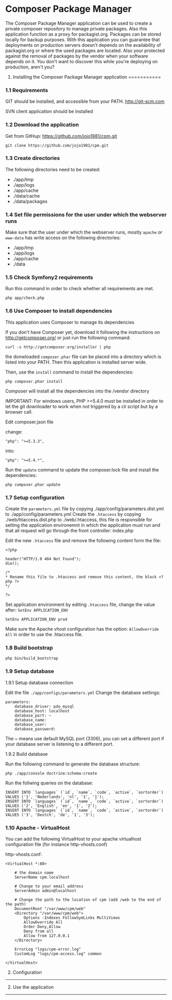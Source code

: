 Composer Package Manager
========================

The Composer Package Manager application can be used to create a private
composer repository to manage private packages. Also this application function
as a proxy for packagist.org. Packages can be stored locally for backup purposes.
With this application you can guarantee that deployments on production servers doesn't
depends on the availability of packagist.org or where the used packages are located.
Also your protected against the removal of packages by the vendor when your software depends
on it. You don't want to discover this while you're deploying on production, aren't you?


1. Installing the Composer Package Manager application
===========

### 1.1 Requirements

GIT should be installed, and accessible from your PATH.
http://git-scm.com

SVN client application should be installed

### 1.2 Download the application

Get from GitHup: https://github.com/jojo1981/cpm.git

    git clone https://github.com/jojo1981/cpm.git

### 1.3 Create directories

The following directories need to be created:

- ./app/tmp
- ./app/logs
- ./app/cache
- ./data/cache
- ./data/packages

### 1.4 Set file permissions for the user under which the webserver runs

Make sure that the user under which the webserver runs, mostly `apache` or `www-data` has write access on the following directories:

- ./app/tmp
- ./app/logs
- ./app/cache
- ./data

### 1.5 Check Symfony2 requirements

Run this command in order to check whether all requirements are met.

    php app/check.php

### 1.6 Use Composer to install dependencies

This application uses Composer to manage its dependencies

If you don't have Composer yet, download it following the instructions on
http://getcomposer.org/ or just run the following command:

    curl -s http://getcomposer.org/installer | php
    
the donwloaded `composer.phar` file can be placed into a directory which is listed into your PATH.
Then this application is installed server wide.

Then, use the `install` command to install the dependencies:

    php composer.phar install

Composer will install all the dependencies into the /vendor directory

IMPORTANT: For windows users, PHP >=5.4.0 must be installed in order to let the git downloader to work
when not triggered by a cli script but by a browser call.

Edit composer.json file

change:

    "php": ">=5.3.3",

into:

    "php": ">=5.4.*",

Run the `update` command to update the composer.lock file and install the dependencies:

    php composer.phar update

### 1.7 Setup configuration

Create the `parameters.yml` file by copying ./app/config/parameters.dist.yml to ./app/config/parameters.yml
Create the `.htaccess` by copying ./web/htaccess.dist.php to ./web/.htaccess, this file is responsible for setting the application environemnt in which the
application must run and that all request will go through the front controller: index.php

Edit the new `.htaccess` file and remove the following content form the file:

    <?php
    
    header("HTTP/1.0 404 Not Found");
    die();
    
    /*
    * Rename this file to .htaccess and remove this content, the block <?php ?>
    */
    
    ?>
    
Set application environment by editing `.htaccess` file, change the value after: `SetEnv APPLICATION_ENV`

    SetEnv APPLICATION_ENV prod

Make sure the Apache vhost configuration has the option: `AllowOverride All` in order to use the .htaccess file.

### 1.8 Build bootstrap

    php bin/build_bootstrap

### 1.9 Setup database

1.9.1 Setup database connection

Edit the file `./app/configs/parameters.yml`
Change the database settings:

    parameters:
        database_driver: pdo_mysql
        database_host: localhost
        database_port: ~
        database_name:
        database_user:
        database_password: 
        
The ~ means use default MySQL port (3306), you can set a different port if your database server is listening to a different port.

1.9.2 Build database

Run the following command to generate the database structure:

    php ./app/console doctrine:schema:create

Run the follwing queries on the database:

    INSERT INTO `languages` (`id`, `name`, `code`, `active`, `sortorder`) VALUES ('1', 'Nederlands', 'nl', '1', '1');
    INSERT INTO `languages` (`id`, `name`, `code`, `active`, `sortorder`) VALUES ('2', 'English', 'en', '1', '2');
    INSERT INTO `languages` (`id`, `name`, `code`, `active`, `sortorder`) VALUES ('3', 'Deutch', 'de', '1', '3');

### 1.10 Apache - VirtualHost

You can add the following VirtualHost to your apache virtualhost configuration file (for instance http-vhosts.conf)

http-vhosts.conf:

    <VirtualHost *:80>

        # the domain name
        ServerName cpm.localhost

        # Change to your email address
        ServerAdmin admin@localhost

        # Change the path to the location of cpm (add /web to the end of the path)
        DocumentRoot "/var/www/cpm/web"
        <Directory "/var/www/cpm/web">
            Options -Indexes FollowSymLinks MultiViews
            AllowOverride All
            Order Deny,Allow
            Deny from all
            Allow from 127.0.0.1
        </Directory>

        ErrorLog "logs/cpm-error.log"
        CustomLog "logs/cpm-access.log" common

    </VirtualHost>

2) Configuration
-------------------------------


2) Use the application
-------------------------------